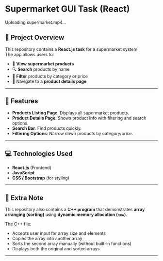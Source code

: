 # Supermarket GUI Task (React)

Uploading supermarket.mp4…





## 📌 Project Overview
This repository contains a **React.js task** for a supermarket system.  
The app allows users to:

- 🛒 **View supermarket products**  
- 🔍 **Search** products by name  
- 🎯 **Filter** products by category or price  
- 📄 Navigate to a **product details page**

---

## 🚀 Features
- **Products Listing Page**: Displays all supermarket products.  
- **Product Details Page**: Shows product info with filtering and search options.  
- **Search Bar**: Find products quickly.  
- **Filtering Options**: Narrow down products by category/price.  

---

## 💻 Technologies Used
- **React.js** (Frontend)  
- **JavaScript**  
- **CSS / Bootstrap** (for styling)  

---

## 📝 Extra Note
This repository also contains a **C++ program** that demonstrates **array arranging (sorting)** using **dynamic memory allocation (`new`)**.  

The C++ file:
- Accepts user input for array size and elements  
- Copies the array into another array  
- Sorts the second array manually (without built-in functions)  
- Displays both the original and sorted arrays  

---


